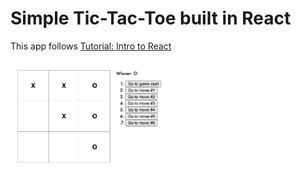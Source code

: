 # Simple Tic-Tac-Toe built in React

This app follows [Tutorial: Intro to React](https://reactjs.org/tutorial/tutorial.html#setup-option-2-local-development-environment)

<img src="Screen Shot 2022-02-03 at 12.55.13 AM.png" width="50%"></img>